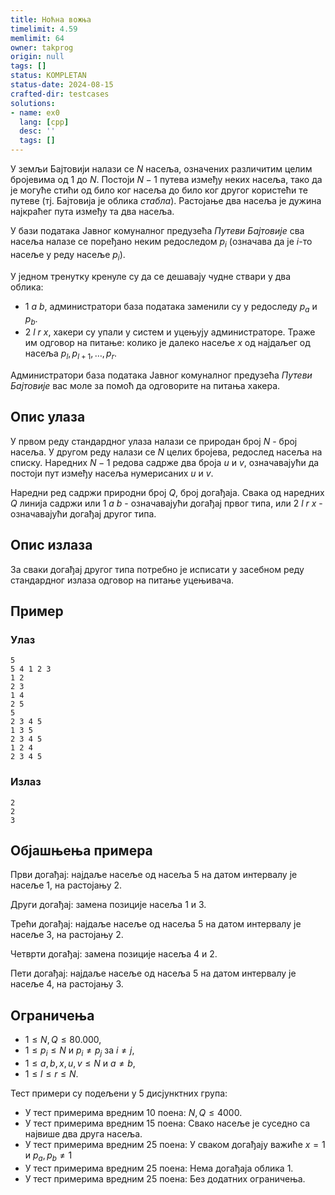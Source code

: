 ```yaml
---
title: Ноћна вожња
timelimit: 4.59
memlimit: 64
owner: takprog
origin: null
tags: []
status: KOMPLETAN
status-date: 2024-08-15
crafted-dir: testcases
solutions:
- name: ex0
  lang: [cpp]
  desc: ''
  tags: []
---
```


У земљи Бајтовији налази се $N$ насеља, означених различитим целим бројевима од $1$ до $N$. Постоји $N-1$ путева између неких насеља, тако да је могуће стићи од било ког насеља до било ког другог користећи те путеве (тј. Бајтовија је облика *стабла*). Растојање два насеља је дужина најкраћег пута између та два насеља.

У бази података Јавног комуналног предузећа *Путеви Бајтовије* сва насеља налазе се поређано неким редоследом $p_i$ (означава да је $i$-то насеље у реду насеље $p_i$).

У једном тренутку кренуле су да се дешавају чудне ствари у два облика:

 - $1$ $a$ $b$, администратори база података заменили су у редоследу $p_a$ и $p_b$.
 - $2$ $l$ $r$ $x$, хакери су упали у систем и уцењују администраторе. Траже им одговор на питање: колико је далеко насеље $x$ од најдаљег од насеља $p_l, p_{l+1}, \ldots, p_r$. 

Администратори база података Јавног комуналног предузећа *Путеви Бајтовије* вас моле за помоћ да одговорите на питања хакера. 

## Опис улаза
У првом реду стандардног улаза налази се природан број $N$ - број насеља. У другом реду налази се $N$ целих бројева, редослед насеља на списку. Наредних $N-1$ редова садрже два броја $u$ и $v$, означавајући да постоји пут између насеља нумерисаних $u$ и $v$. 

Наредни ред садржи природни број $Q$, број догађаја. Свака од наредних $Q$ линија садржи или $1$ $a$ $b$ - означавајући догађај првог типа, или $2$ $l$ $r$ $x$ - означавајући догађај другог типа. 

## Опис излаза
За сваки догађај другог типа потребно је исписати у засебном реду стандардног излаза одговор на питање уцењивача.

## Пример

### Улаз

```
5
5 4 1 2 3
1 2
2 3
1 4
2 5
5
2 3 4 5
1 3 5
2 3 4 5
1 2 4
2 3 4 5
```

### Излаз

```
2
2
3
```
## Објашњења примера
Први догађај: најдаље насеље од насеља $5$ на датом интервалу је насеље $1$, на растојању $2$.

Други догађај: замена позиције насеља $1$ и $3$.

Трећи догађај: најдаље насеље од насеља $5$ на датом интервалу је насеље $3$, на растојању $2$.

Четврти догађај: замена позиције насеља $4$ и $2$. 

Пети догађај: најдаље насеље од насеља $5$ на датом интервалу је насеље $4$, на растојању $3$.

## Ограничења
-   $1 \leq N, Q \leq 80.000$,
-   $1 \leq p_i \leq N$ и $p_i \neq p_j$ за $i \neq j$,
- $1 \leq a, b, x, u, v \leq N$ и $a \neq b$,
- $1 \leq l \leq r \leq N$.

Тест примери су подељени у 5 дисјунктних група:

-   У тест примерима вредним $10$ поена: $N, Q \leq 4000$.
-   У тест примерима вредним $15$ поена: Свако насеље је суседно са највише два друга насеља.
-   У тест примерима вредним $25$ поена: У сваком догађају важиће $x = 1$ и $p_a, p_b \neq 1$   
-   У тест примерима вредним $25$ поена: Нема догађаја облика $1$.
-   У тест примерима вредним $25$ поена: Без додатних ограничења.



